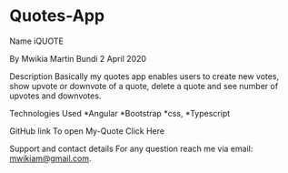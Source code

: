 # Quotes-App
Name iQUOTE

By Mwikia Martin Bundi 2 April 2020

Description
Basically my quotes app enables users to create new votes, show upvote or downvote of a quote, delete a quote and see number of upvotes and downvotes.

Technologies Used
    *Angular
    *Bootstrap
     *css,
     *Typescript

GitHub link
To open My-Quote Click Here

Support and contact details
For any question reach me via email: mwikiam@gmail.com.